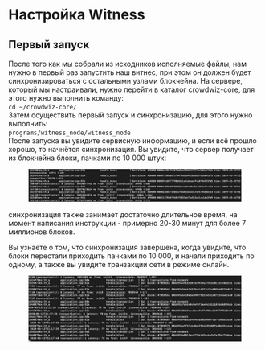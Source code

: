 # Настройка Witness

## Первый запуск

После того как мы собрали из исходников исполняемые файлы, нам нужно в первый раз запустить наш витнес, при этом он должен будет синхронизироваться с остальными узлами блокчейна. На сервере, который мы настраивали, нужно перейти в каталог crowdwiz-core, для этого нужно выполнить команду:\
`cd ~/crowdwiz-core/`\
Затем осуществить первый запуск и синхронизацию, для этого нужно выполнить:\
`programs/witness_node/witness_node`\
После запуска вы увидите сервисную информацию, и если всё прошло хорошо, то начнётся синхронизация. Вы увидите, что сервер получает из блокчейна блоки, пачками по 10 000 штук:

<figure><img src="../.gitbook/assets/image (15).png" alt=""><figcaption></figcaption></figure>

синхронизация также занимает достаточно длительное время, на момент написания инструкции - примерно 20-30 минут для более 7 миллионов блоков.

Вы узнаете о том, что синхронизация завершена, когда увидите, что блоки перестали приходить пачками по 10 000, и начали приходить по одному, а также вы увидите транзакции сети в режиме онлайн.

<figure><img src="../.gitbook/assets/image (4).png" alt=""><figcaption></figcaption></figure>
